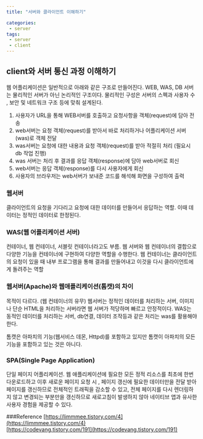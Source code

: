```yaml
---
title: "서버와 클라이언트 이해하기"

categories:
 - server
tags:
 - server 
 - client
---
```


## client와 서버 통신 과정 이해하기
웹 어플리케이션은 일반적으로 아래와 같은 구조로 만들어진다. WEB, WAS, DB 서버는 물리적인 서버가 아닌 논리적인 구조이다. 물리적인 구성은 서버의 스펙과 사용자 수 , 보안 및 네트워크 구조 등에 맞춰 설계된다.
1. 사용자가 URL을 통해 WEB서버를 호출하고 요청사항을 객체(request)에 담아 전송
2. web서버는 요청 객체(request)를 받아서 바로 처리하거나 어플리케이션 서버(was)로 객체 전달
3. was서버는 요청에 대한 내용과 요청 객체(request)를 받아 적절히 처리 (필요시 db 작업 진행)
4. was 서버는 처리 후 결과를 응답 객체(response)에 담아 web서버로 회신
5. web서버는 응답 객체(response)를 다시 사용자에게 회신
6. 사용자의 브라우저는 web서버가 보내준 코드를 해석해 화면을 구성하여 출력


### 웹서버
클라이언트의 요청을 기다리고 요청에 대한 데이터를 만들어서 응답하는 역할.
이때 데이터는 정적인 데이터로 한정된다.

### WAS(웹 어플리케이션 서버)
컨테이너, 웹 컨테이너, 서블릿 컨테이너라고도 부름.
웹 서버와 웹 컨테이너의 결합으로 다양한 기능을 컨테이너에 구현하여 다양한 역할을 수행한다.
웹 컨테이너는 클라이언트의 요청이 있을 때 내부 프로그램을 통해 결과를 만들어내고 이것을 다시 클라이언트에게 돌려주는 역할

### 웹서버(Apache)와 웹애플리케이션(톰캣)의 차이
목적이 다르다. (웹 컨테이너의 유무)
웹서버는 정적인 데이터를 처리하는 서버, 이미지나 단순 HTML을 처리하는 서버라면 웹 서버가 적당하며 빠르고 안정적이다.
WAS는 동적인 데이터를 처리하는 서버, db연결, 데이터 조작등과 같은 처리는 was를 활용해야 한다.

톰캣은 아파치의 기능(웹서비스 데몬, Httpd)를 포함하고 있지만 톰캣이 아파치의 모든 기능을 포함하고 있는 것은 아니다.


### SPA(Single Page Application)
단일 페이지 어플리케이션.
웹 애플리케이션에 필요한 모든 정적 리소스를 최초에 한번 다운로드하고 이후 새로운 페이지 요청 시 , 페이지 갱신에 필요한 데이터만을 전달 받아 페이지를 갱신하므로 전체적인 트래픽을 감소할 수 있고, 전체 페이지를 다시 렌더링하지 않고 변경되는 부분만을 갱신하므로 새로고침이 발생하지 않아 네이티브 앱과 유사한 사용자 경험을 제공할 수 있다.


###Reference
[https://limmmee.tistory.com/4](https://limmmee.tistory.com/4)  
[https://codevang.tistory.com/191](https://codevang.tistory.com/191)
